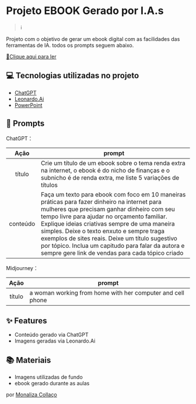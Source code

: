 # Projeto EBOOK Gerado por I.A.s


 > ℹ️

Projeto com o objetivo de gerar um ebook digital com as facilidades das ferramentas de IA. todos os prompts
seguem abaixo.

<a href="https://github.com/user-attachments/files/18387871/Ebook.Renda.Extra.com.IA.pdf" title="View PDF now"> 📕Clique aqui para ler</a>

## 💻 Tecnologias utilizadas no projeto

- [ChatGPT](https://chat.openai.com/) 
- [Leonardo.Ai](https://app.leonardo.ai/)
- [PowerPoint](https://www.microsoft.com/en/microsoft-365/powerpoint)

## 🧠 Prompts


ChatGPT：

|   Ação   | prompt                                                                                                                                                                                                                                                                         |
| :------: | ------------------------------------------------------------------------------------------------------------------------------------------------------------------------------------------------------------------------------------------------------------------------------ |
|  título  | Crie um título de um ebook sobre o tema renda extra na internet, o ebook é do nicho de finanças e o subnicho é de renda extra, me liste 5 variações de títulos                                                        |
| conteúdo | Faça um texto para ebook com foco em 10 maneiras práticas para fazer dinheiro na internet para mulheres que precisam ganhar dinheiro com seu tempo livre para ajudar no orçamento familiar. Explique ideias criativas sempre de uma maneira simples. Deixe o texto enxuto e sempre traga exemplos de sites reais. Deixe um título sugestivo por tópico. Inclua um capitudo para falar da autora e sempre gere link de vendas para cada tópico criado |


Midjourney：

|  Ação  | prompt                                                                                 |
| :----: | -------------------------------------------------------------------------------------- |
| título | a woman working from home with her computer and cell phone |

## ✨ Features

- Conteúdo gerado via ChatGPT
- Imagens geradas via Leonardo.Ai

## 📚 Materiais

- Imagens utilizadas de fundo
- ebook gerado durante as aulas 

por [Monaliza Collaço](https://github.com/mona-col/Ebook/blob/main/README.MD)
